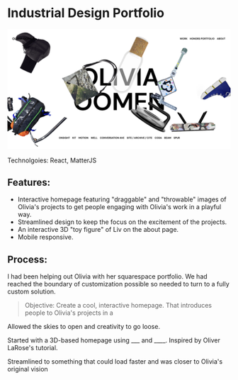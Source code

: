 # Industrial Design Portfolio

![playful homepage with brightly colored items overlapping text reading Olivia Oomen](img/creations/olivia-oomen-website/homepage.png)

Technolgoies: React, MatterJS 

## Features:
- Interactive homepage featuring "draggable" and "throwable" images of Olivia's projects to get people engaging with Olivia's work in a playful way.
- Streamlined design to keep the focus on the excitement of the projects.
- An interactive 3D "toy figure" of Liv on the about page.
- Mobile responsive.

## Process:

I had been helping out Olivia with her squarespace portfolio. We had reached the boundary of customization possible so needed to turn to a fully custom solution.

> Objective: Create a cool, interactive homepage. That introduces people to Olivia's projects in a 

Allowed the skies to open and creativity to go loose.

Started with a 3D-based homepage using ___ and ____. Inspired by Oliver LaRose's tutorial.

Streamlined to something that could load faster and was closer to Olivia's original vision
